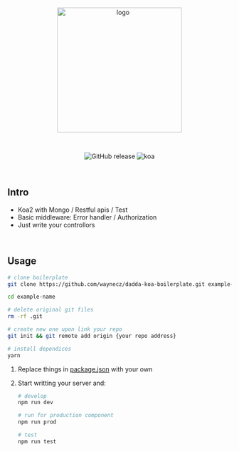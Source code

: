 <br>

<p align="center">
  <img width="280px" src="https://github.com/waynecz/vue-component-boilerplate/raw/master/src/assets/logo.png" alt="logo" />
</p>
<br>

<p align="center">
  <img alt="GitHub release" src="https://img.shields.io/badge/release-v1.0.0-orange.svg?style=for-the-badge"/>
  <img alt="koa" src="https://img.shields.io/badge/koa-2-green.svg?style=for-the-badge"/>
</p>

<br>

## Intro

- Koa2 with Mongo / Restful apis / Test
- Basic middleware: Error handler / Authorization
- Just write your controllors

<br>

## Usage

```bash
# clone boilerplate
git clone https://github.com/waynecz/dadda-koa-boilerplate.git example-name

cd example-name

# delete original git files
rm -rf .git

# create new one upon link your repo
git init && git remote add origin {your repo address}

# install dependices
yarn
```

1.  Replace things in [package.json](./package.json) with your own
2.  Start writting your server and:

    ```bash
    # develop
    npm run dev

    # run for production component
    npm run prod

    # test
    npm run test
    ```
